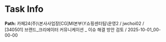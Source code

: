 # Task Info

**Path:** 카페24(주)\본사사업장\[CG]MI본부\Y쇼핑센터팀\운영2 / jwchoi02 / [340501] 브랜드_크리에이터 커뮤니케이션 _ 이슈 해결 방안 검토 / 2025-10-01_00-00-00

